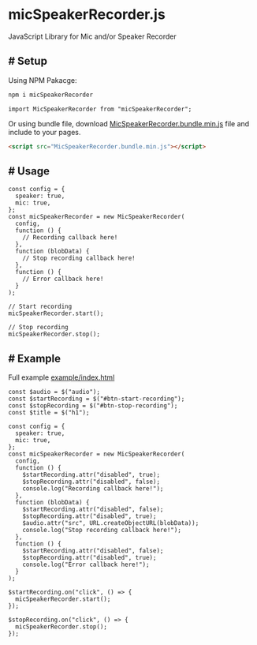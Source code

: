 # micSpeakerRecorder.js

JavaScript Library for Mic and/or Speaker Recorder

## # Setup

Using NPM Pakacge:

```bash
npm i micSpeakerRecorder
```

```JS
import MicSpeakerRecorder from "micSpeakerRecorder";
```

Or using bundle file, download [MicSpeakerRecorder.bundle.min.js](https://github.com/asrul10/mic-speaker-recorder/MicSpeakerRecorder.bundle.min.js) file and include to your pages.

```html
<script src="MicSpeakerRecorder.bundle.min.js"></script>
```

## # Usage

```JS
const config = {
  speaker: true,
  mic: true,
};
const micSpeakerRecorder = new MicSpeakerRecorder(
  config,
  function () {
    // Recording callback here!
  },
  function (blobData) {
    // Stop recording callback here!
  },
  function () {
    // Error callback here!
  }
);

// Start recording
micSpeakerRecorder.start();

// Stop recording
micSpeakerRecorder.stop();
```

## # Example

Full example [example/index.html](https://github.com/asrul10/mic-speaker-recorder/example/index.html)

```JS
const $audio = $("audio");
const $startRecording = $("#btn-start-recording");
const $stopRecording = $("#btn-stop-recording");
const $title = $("h1");

const config = {
  speaker: true,
  mic: true,
};
const micSpeakerRecorder = new MicSpeakerRecorder(
  config,
  function () {
    $startRecording.attr("disabled", true);
    $stopRecording.attr("disabled", false);
    console.log("Recording callback here!");
  },
  function (blobData) {
    $startRecording.attr("disabled", false);
    $stopRecording.attr("disabled", true);
    $audio.attr("src", URL.createObjectURL(blobData));
    console.log("Stop recording callback here!");
  },
  function () {
    $startRecording.attr("disabled", false);
    $stopRecording.attr("disabled", true);
    console.log("Error callback here!");
  }
);

$startRecording.on("click", () => {
  micSpeakerRecorder.start();
});

$stopRecording.on("click", () => {
  micSpeakerRecorder.stop();
});
```
